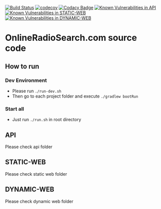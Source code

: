 [![Build Status](https://travis-ci.org/modestukasai/online-radio-search.svg?branch=master)](https://travis-ci.org/modestukasai/online-radio-search)
[![codecov](https://codecov.io/gh/modestukasai/online-radio-search/branch/master/graph/badge.svg)](https://codecov.io/gh/modestukasai/online-radio-search)
[![Codacy Badge](https://api.codacy.com/project/badge/Grade/49433a89024e4a0ca901bc26ad9b7418)](https://app.codacy.com/manual/modestukasai/online-radio-search?utm_source=github.com&utm_medium=referral&utm_content=modestukasai/online-radio-search&utm_campaign=Badge_Grade_Dashboard)
[![Known Vulnerabilities in API](https://snyk.io/test/github/modestukasai/online-radio-search/badge.svg?targetFile=api/build.gradle)](https://snyk.io/test/github/modestukasai/online-radio-search?targetFile=api/build.gradle)
[![Known Vulnerabilities in STATIC-WEB](https://snyk.io/test/github/modestukasai/online-radio-search/badge.svg?targetFile=static-web/build.gradle)](https://snyk.io/test/github/modestukasai/online-radio-search?targetFile=static-web/build.gradle)
[![Known Vulnerabilities in DYNAMIC-WEB](https://snyk.io/test/github/modestukasai/online-radio-search/badge.svg?targetFile=dynamic-web/package.json)](https://snyk.io/test/github/modestukasai/online-radio-search?targetFile=dynamic-web/package.json)

# OnlineRadioSearch.com source code

## How to run

### Dev Environment
* Please run `./run-dev.sh`
* Then go to each project folder and execute `./gradlew bootRun`

### Start all
* Just run `./run.sh` in root directory 

## API
Please check api folder

## STATIC-WEB
Please check static web folder

## DYNAMIC-WEB
Please check dynamic web folder
